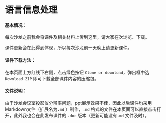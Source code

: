 # 语言信息处理
#### 基本情况：
每次沙龙之前我会将课件及相关材料上传到这里，请大家在次浏览、下载。

课件更新会在此得到体现，所以每次沙龙前一天晚上请更新课件。

#### 课件下载方法：

在本页面上方红线下右侧，点击绿色按钮 `Clone or download`，弹出框中选`Download ZIP` 即可下载全部课件内容的压缩包。

#### 文件说明：

由于沙龙会议室投影仪分辨率问题，ppt展示效果不佳，因此以后课件均采用Markdown文件（扩展名为`.md` ）制作，`.md` 格式的文件在本页面可以直接点击打开，此外我也会在此发布课件的 `.doc` 版本（更新可能没有`.md` 文件及时）。